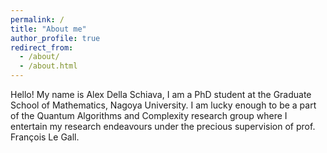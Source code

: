 ```yaml
---
permalink: /
title: "About me"
author_profile: true
redirect_from: 
  - /about/
  - /about.html
---
```


Hello! My name is Alex Della Schiava, I am a PhD student at the Graduate School of Mathematics, Nagoya University. I am lucky enough to be a part of the Quantum Algorithms and Complexity research group where I entertain my research endeavours under the precious supervision of prof. François Le Gall.
